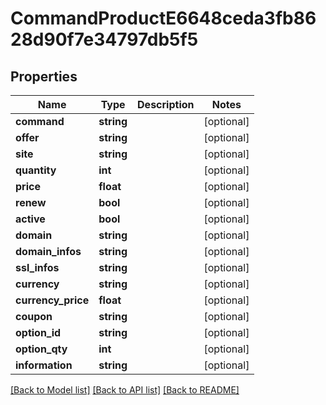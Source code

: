 # CommandProductE6648ceda3fb8628d90f7e34797db5f5

## Properties
Name | Type | Description | Notes
------------ | ------------- | ------------- | -------------
**command** | **string** |  | [optional] 
**offer** | **string** |  | [optional] 
**site** | **string** |  | [optional] 
**quantity** | **int** |  | [optional] 
**price** | **float** |  | [optional] 
**renew** | **bool** |  | [optional] 
**active** | **bool** |  | [optional] 
**domain** | **string** |  | [optional] 
**domain_infos** | **string** |  | [optional] 
**ssl_infos** | **string** |  | [optional] 
**currency** | **string** |  | [optional] 
**currency_price** | **float** |  | [optional] 
**coupon** | **string** |  | [optional] 
**option_id** | **string** |  | [optional] 
**option_qty** | **int** |  | [optional] 
**information** | **string** |  | [optional] 

[[Back to Model list]](../../README.md#documentation-for-models) [[Back to API list]](../../README.md#documentation-for-api-endpoints) [[Back to README]](../../README.md)

